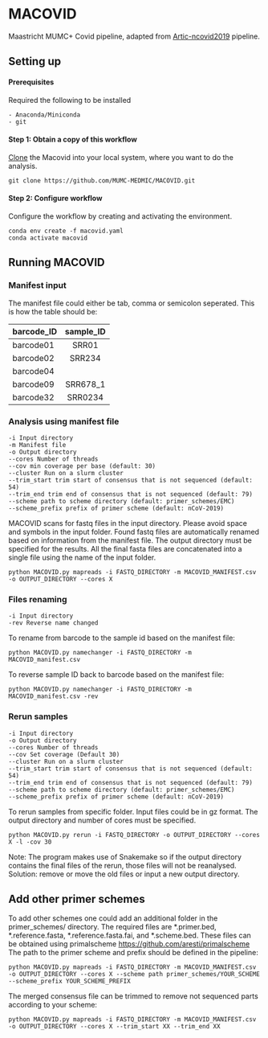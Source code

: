 # MACOVID
Maastricht MUMC+ Covid pipeline, adapted from [Artic-ncovid2019](https://github.com/artic-network/artic-ncov2019) pipeline.


## Setting up

#### Prerequisites

Required the following to be installed

```
- Anaconda/Miniconda
- git
```

#### Step 1: Obtain a copy of this workflow

[Clone](https://github.com/MUMC-MEDMIC/MACOVID.git) the Macovid into your local system, where you want to do the analysis.

```
git clone https://github.com/MUMC-MEDMIC/MACOVID.git
```

#### Step 2: Configure workflow

Configure the workflow by creating and activating the environment.

```
conda env create -f macovid.yaml
conda activate macovid
```

## Running MACOVID

### Manifest input

The manifest file could either be tab, comma or semicolon seperated. This is how the table should be:

| barcode_ID | sample_ID |
| ---------- |:---------:|
| barcode01  | SRR01     |
| barcode02  | SRR234    |
| barcode04  |           |
| barcode09  | SRR678_1  |
| barcode32  | SRR0234   |


### Analysis using manifest file

    -i Input directory  
    -m Manifest file  
    -o Output directory  
    --cores Number of threads   
    --cov min coverage per base (default: 30)  
    --cluster Run on a slurm cluster  
    --trim_start trim start of consensus that is not sequenced (default: 54)  
    --trim_end trim end of consensus that is not sequenced (default: 79)  
    --scheme path to scheme directory (default: primer_schemes/EMC)
    --scheme_prefix prefix of primer scheme (default: nCoV-2019)

MACOVID scans for fastq files in the input directory. Please avoid space and symbols in the input folder. Found fastq files are automatically renamed based on information from the manifest file. The output directory must be specified for the results. All the final fasta files are concatenated into a single file using the name of the input folder.

```
python MACOVID.py mapreads -i FASTQ_DIRECTORY -m MACOVID_MANIFEST.csv -o OUTPUT_DIRECTORY --cores X 
```

### Files renaming

    -i Input directory  
    -rev Reverse name changed

To rename from barcode to the sample id based on the manifest file:

```
python MACOVID.py namechanger -i FASTQ_DIRECTORY -m MACOVID_manifest.csv 
```

To reverse sample ID back to barcode based on the manifest file:

```
python MACOVID.py namechanger -i FASTQ_DIRECTORY -m MACOVID_manifest.csv -rev
```

### Rerun samples
 
    -i Input directory  
    -o Output directory  
    --cores Number of threads 
    --cov Set coverage (Default 30)  
    --cluster Run on a slurm cluster  
    --trim_start trim start of consensus that is not sequenced (default: 54)  
    --trim_end trim end of consensus that is not sequenced (default: 79)
    --scheme path to scheme directory (default: primer_schemes/EMC)
    --scheme_prefix prefix of primer scheme (default: nCoV-2019)

To rerun samples from specific folder. Input files could be in gz format. The output directory and number of cores must be specified. 


```
python MACOVID.py rerun -i FASTQ_DIRECTORY -o OUTPUT_DIRECTORY --cores X -l -cov 30
```

Note: The program makes use of Snakemake so if the output directory contains the final files of the rerun, those files will not be reanalysed. Solution: remove or move the old files or input a new output directory. 


## Add other primer schemes

To add other schemes one could add an additional folder in the primer_schemes/ directory.
The required files are *.primer.bed, *.reference.fasta, *.reference.fasta.fai, and *.scheme.bed.
These files can be obtained using primalscheme https://github.com/aresti/primalscheme
The path to the primer scheme and prefix should be defined in the pipeline:

```
python MACOVID.py mapreads -i FASTQ_DIRECTORY -m MACOVID_MANIFEST.csv -o OUTPUT_DIRECTORY --cores X --scheme path primer_schemes/YOUR_SCHEME --scheme_prefix YOUR_SCHEME_PREFIX
```	

The merged consensus file can be trimmed to remove not sequenced parts according to your scheme:

```
python MACOVID.py mapreads -i FASTQ_DIRECTORY -m MACOVID_MANIFEST.csv -o OUTPUT_DIRECTORY --cores X --trim_start XX --trim_end XX
```	
